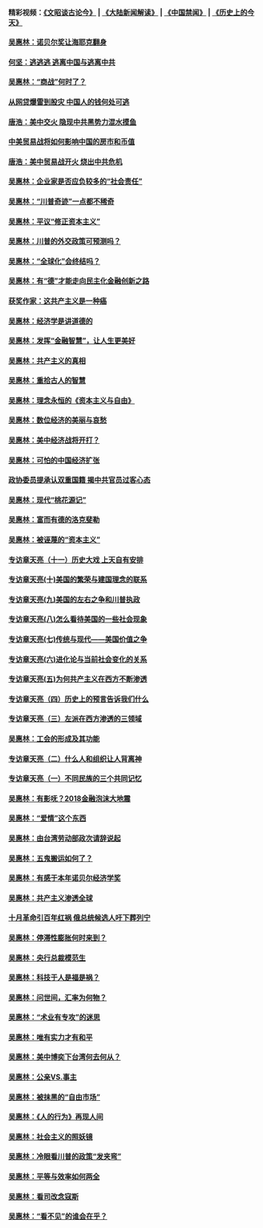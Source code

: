 #### 精彩视频：[《文昭谈古论今》](https://github.com/gfw-breaker/wenzhao/blob/master/README.md?t=12162131) | [《大陆新闻解读》](https://github.com/gfw-breaker/ntdtv-comedy/blob/master/README.md?t=12162131) | [《中国禁闻》](https://github.com/gfw-breaker/ntdtv-news/blob/master/README.md?t=12162131) | [《历史上的今天》](https://github.com/gfw-breaker/today-in-history/blob/master/README.md?t=12162131) 

#### [吴惠林：诺贝尔奖让海耶克翻身](../pages/nsc423/n10890049.md?t=12162131) 

#### [何坚：逃逃逃 逃离中国与逃离中共](../pages/nsc423/n10592891.md?t=12162131) 

#### [吴惠林：“商战”何时了？](../pages/nsc423/n10573558.md?t=12162131) 

#### [从网贷爆雷到股灾 中国人的钱何处可逃](../pages/nsc423/n10572800.md?t=12162131) 

#### [唐浩：美中交火 隐现中共黑势力混水摸鱼](../pages/nsc423/n10544040.md?t=12162131) 

#### [中美贸易战将如何影响中国的房市和币值](../pages/nsc423/n10543697.md?t=12162131) 

#### [唐浩：美中贸易战开火 烧出中共危机](../pages/nsc423/n10540126.md?t=12162131) 

#### [吴惠林：企业家是否应负较多的“社会责任”](../pages/nsc423/n10535022.md?t=12162131) 

#### [吴惠林：“川普奇迹”一点都不稀奇](../pages/nsc423/n10512808.md?t=12162131) 

#### [吴惠林：平议“修正资本主义”](../pages/nsc423/n10495724.md?t=12162131) 

#### [吴惠林：川普的外交政策可预测吗？](../pages/nsc423/n10462387.md?t=12162131) 

#### [吴惠林：“全球化”会终结吗？](../pages/nsc423/n10452838.md?t=12162131) 

#### [吴惠林：有“德”才能走向民主化金融创新之路](../pages/nsc423/n10432292.md?t=12162131) 

#### [获奖作家：这共产主义是一种癌](../pages/nsc423/n10431541.md?t=12162131) 

#### [吴惠林：经济学是讲道德的](../pages/nsc423/n10398014.md?t=12162131) 

#### [吴惠林：发挥“金融智慧”，让人生更美好](../pages/nsc423/n10375019.md?t=12162131) 

#### [吴惠林：共产主义的真相](../pages/nsc423/n10351394.md?t=12162131) 

#### [吴惠林：重拾古人的智慧](../pages/nsc423/n10337691.md?t=12162131) 

#### [吴惠林：理念永恒的《资本主义与自由》](../pages/nsc423/n10316274.md?t=12162131) 

#### [吴惠林：数位经济的美丽与哀愁](../pages/nsc423/n10292946.md?t=12162131) 

#### [吴惠林：美中经济战将开打？](../pages/nsc423/n10258825.md?t=12162131) 

#### [吴惠林：可怕的中国经济扩张](../pages/nsc423/n10219147.md?t=12162131) 

#### [政协委员提承认双重国籍 揭中共官员过客心态](../pages/nsc423/n10208809.md?t=12162131) 

#### [吴惠林：现代“桃花源记”](../pages/nsc423/n10185234.md?t=12162131) 

#### [吴惠林：富而有德的洛克斐勒](../pages/nsc423/n10142264.md?t=12162131) 

#### [吴惠林：被诬蔑的“资本主义”](../pages/nsc423/n10124816.md?t=12162131) 

#### [专访章天亮（十一）历史大戏 上天自有安排](../pages/nsc423/n10094905.md?t=12162131) 

#### [专访章天亮(十)美国的繁荣与建国理念的联系](../pages/nsc423/n10094899.md?t=12162131) 

#### [专访章天亮(九)美国的左右之争和川普执政](../pages/nsc423/n10094889.md?t=12162131) 

#### [专访章天亮(八)怎么看待美国的一些社会现象](../pages/nsc423/n10094857.md?t=12162131) 

#### [专访章天亮(七)传统与现代——美国价值之争](../pages/nsc423/n10093140.md?t=12162131) 

#### [专访章天亮(六)进化论与当前社会变化的关系](../pages/nsc423/n10092036.md?t=12162131) 

#### [专访章天亮(五)为何共产主义在西方不断渗透](../pages/nsc423/n10083620.md?t=12162131) 

#### [专访章天亮（四）历史上的预言告诉我们什么](../pages/nsc423/n10083606.md?t=12162131) 

#### [专访章天亮（三）左派在西方渗透的三领域](../pages/nsc423/n10081115.md?t=12162131) 

#### [吴惠林：工会的形成及其功能](../pages/nsc423/n10080633.md?t=12162131) 

#### [专访章天亮（二）什么人和组织让人背离神](../pages/nsc423/n10076637.md?t=12162131) 

#### [专访章天亮（一）不同民族的三个共同记忆](../pages/nsc423/n10074188.md?t=12162131) 

#### [吴惠林：有影呒？2018金融泡沫大地震](../pages/nsc423/n10040534.md?t=12162131) 

#### [吴惠林：“爱情”这个东西](../pages/nsc423/n10019423.md?t=12162131) 

#### [吴惠林：由台湾劳动部政次请辞说起](../pages/nsc423/n9979679.md?t=12162131) 

#### [吴惠林：五鬼搬运如何了？](../pages/nsc423/n9925338.md?t=12162131) 

#### [吴惠林：有感于本年诺贝尔经济学奖](../pages/nsc423/n9871883.md?t=12162131) 

#### [吴惠林：共产主义渗透全球](../pages/nsc423/n9812748.md?t=12162131) 

#### [十月革命引百年红祸 俄总统候选人吁下葬列宁](../pages/nsc423/n9810182.md?t=12162131) 

#### [吴惠林：停滞性膨胀何时来到？](../pages/nsc423/n9764136.md?t=12162131) 

#### [吴惠林：央行总裁模范生](../pages/nsc423/n9728134.md?t=12162131) 

#### [吴惠林：科技于人是福是祸？](../pages/nsc423/n9672982.md?t=12162131) 

#### [吴惠林：问世间，汇率为何物？](../pages/nsc423/n9621788.md?t=12162131) 

#### [吴惠林：“术业有专攻”的迷思](../pages/nsc423/n9580363.md?t=12162131) 

#### [吴惠林：唯有实力才有和平](../pages/nsc423/n9529599.md?t=12162131) 

#### [吴惠林：美中博奕下台湾何去何从？](../pages/nsc423/n9483598.md?t=12162131) 

#### [吴惠林：公亲VS.事主](../pages/nsc423/n9425637.md?t=12162131) 

#### [吴惠林：被抹黑的“自由市场”](../pages/nsc423/n9351545.md?t=12162131) 

#### [吴惠林：《人的行为》再现人间](../pages/nsc423/n9296339.md?t=12162131) 

#### [吴惠林：社会主义的照妖镜](../pages/nsc423/n9243460.md?t=12162131) 

#### [吴惠林：冷眼看川普的政策“发夹弯”](../pages/nsc423/n9120684.md?t=12162131) 

#### [吴惠林：平等与效率如何两全](../pages/nsc423/n9075430.md?t=12162131) 

#### [吴惠林：看司改念寇斯](../pages/nsc423/n9024915.md?t=12162131) 

#### [吴惠林：“看不见”的谁会在乎？](../pages/nsc423/n8977488.md?t=12162131) 

